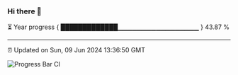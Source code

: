 ### Hi there 👋

⏳ Year progress { █████████████▁▁▁▁▁▁▁▁▁▁▁▁▁▁▁▁▁ } 43.87 %

---

⏰ Updated on Sun, 09 Jun 2024 13:36:50 GMT

![Progress Bar CI](https://github.com/IshwaranRudhara/GIT-ACTION/workflows/Progress%20Bar%20CI/badge.svg)
